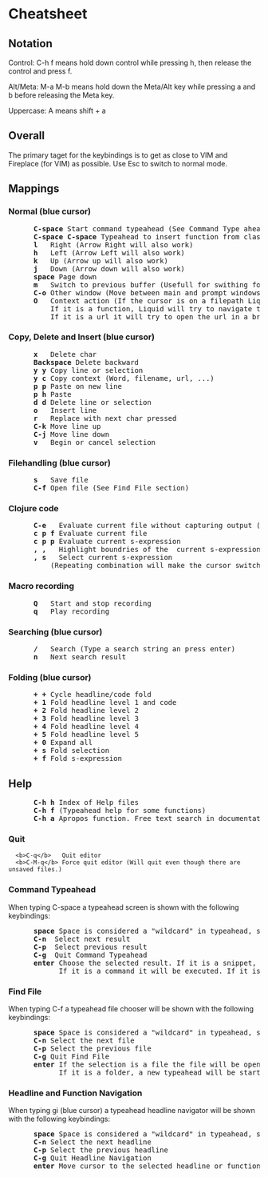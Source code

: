 # Cheatsheet


## Notation
Control: C-h f means hold down control while pressing h, then release the control and press f.

Alt/Meta: M-a M-b means hold down the Meta/Alt key while pressing a and b before releasing the Meta key.

Uppercase: A means shift + a

## Overall
The primary taget for the keybindings is to get as close to VIM and Fireplace (for VIM) as possible.
Use Esc to switch to normal mode.

## Mappings
### Normal (blue cursor)
<pre>
      <b>C-space</b> Start command typeahead (See Command Type ahead below)
      <b>C-space C-space</b> Typeahead to insert function from classpath
      <b>l</b>   Right (Arrow Right will also work)
      <b>h</b>   Left (Arrow Left will also work)
      <b>k</b>   Up (Arrow up will also work)
      <b>j</b>   Down (Arrow down will also work)
      <b>space</b> Page down
      <b>m</b>   Switch to previous buffer (Usefull for swithing forth and back between two buffers)
      <b>C-o</b> Other window (Move between main and prompt windows)
      <b>O</b>   Context action (If the cursor is on a filepath Liquid will try to open that file.
          If it is a function, Liquid will try to navigate to the definition.
          If it is a url it will try to open the url in a browser.)
</pre>

### Copy, Delete and Insert (blue cursor)
<pre>
      <b>x</b>   Delete char
      <b>Backspace</b> Delete backward
      <b>y y</b> Copy line or selection
      <b>y c</b> Copy context (Word, filename, url, ...)
      <b>p p</b> Paste on new line
      <b>p h</b> Paste
      <b>d d</b> Delete line or selection
      <b>o</b>   Insert line
      <b>r</b>   Replace with next char pressed
      <b>C-k</b> Move line up
      <b>C-j</b> Move line down
      <b>v</b>   Begin or cancel selection
</pre>

### Filehandling (blue cursor)
<pre>
      <b>s</b>   Save file
      <b>C-f</b> Open file (See Find File section)
</pre>

### Clojure code
<pre>
      <b>C-e</b>   Evaluate current file without capturing output (for (re)-loading internal stuff)
      <b>c p f</b> Evaluate current file
      <b>c p p</b> Evaluate current s-expression
      <b>, ,</b>   Highlight boundries of the  current s-expression
      <b>, s</b>   Select current s-expression
          (Repeating combination will make the cursor switch between begin and end parenthesis.)
</pre>

### Macro recording
<pre>
      <b>Q</b>   Start and stop recording
      <b>q</b>   Play recording
</pre>

### Searching (blue cursor)
<pre>
      <b>/</b>   Search (Type a search string an press enter)
      <b>n</b>   Next search result
</pre>

### Folding (blue cursor)
<pre>
      <b>+ +</b> Cycle headline/code fold
      <b>+ 1</b> Fold headline level 1 and code
      <b>+ 2</b> Fold headline level 2
      <b>+ 3</b> Fold headline level 3
      <b>+ 4</b> Fold headline level 4
      <b>+ 5</b> Fold headline level 5
      <b>+ 0</b> Expand all
      <b>+ s</b> Fold selection
      <b>+ f</b> Fold s-expression
</pre>

## Help
<pre>
      <b>C-h h</b> Index of Help files
      <b>C-h f</b> (Typeahead help for some functions)
      <b>C-h a</b> Apropos function. Free text search in documentation
</pre>

### Quit
      <b>C-q</b>   Quit editor
      <b>C-M-q</b> Force quit editor (Will quit even though there are unsaved files.)
      
### Command Typeahead
When typing C-space a typeahead screen is shown with the following keybindings:

<pre>
      <b>space</b> Space is considered a "wildcard" in typeahead, so "some g" will match: "Something".
      <b>C-n</b>  Select next result
      <b>C-p</b>  Select previous result
      <b>C-g</b>  Quit Command Typeahead
      <b>enter</b> Choose the selected result. If it is a snippet, the result will be pasted.
            If it is a command it will be executed. If it is a buffer, the buffer will be chosen.
</pre>

### Find File
When typing C-f a typeahead file chooser will be shown with the following keybindings:

<pre>
      <b>space</b> Space is considered a "wildcard" in typeahead, so "my le" will match: "Myfile".
      <b>C-n</b> Select the next file
      <b>C-p</b> Select the previous file
      <b>C-g</b> Quit Find File
      <b>enter</b> If the selection is a file the file will be opened.
            If it is a folder, a new typeahead will be started below that.
</pre>

### Headline and Function Navigation
When typing gi (blue cursor) a typeahead headline navigator will be shown with the following keybindings:

<pre>
      <b>space</b> Space is considered a "wildcard" in typeahead, so "my li" will match: "My headline".
      <b>C-n</b> Select the next headline
      <b>C-p</b> Select the previous headline
      <b>C-g</b> Quit Headline Navigation
      <b>enter</b> Move cursor to the selected headline or function
</pre>
